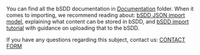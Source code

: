 You can find all the bSDD documentation in [Documentation](/Documentation/) folder. When it comes to importing, we recommend reading about: 
 [bSDD JSON import model](/Documentation/bSDD%20JSON%20import%20model.md), explaining what content can be stored in bSDD, and [bSDD import tutorial](/Documentation/bSDD%20import%20tutorial.md) with guidance on uploading that to the bSDD.
 
 If you have any questions regarding this subject, contact us: [CONTACT FORM](https://share.hsforms.com/1RtgbtGyIQpCd7Cdwt2l67A2wx5h)

